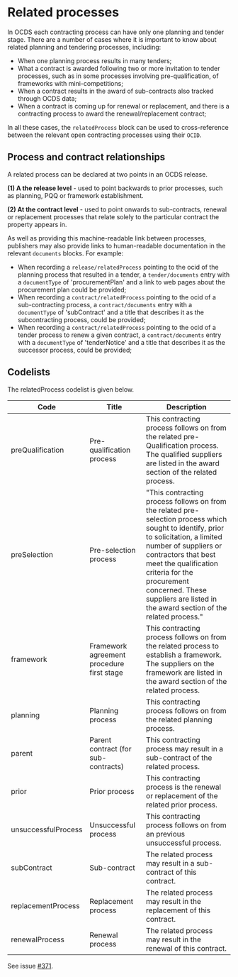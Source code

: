 Related processes
=================

In OCDS each contracting process can have only one planning and tender stage. There are a number of cases where it is important to know about related planning and tendering processes, including:

* When one planning process results in many tenders;
* What a contract is awarded following two or more invitation to tender processes, such as in some processes involving pre-qualification, of frameworks with mini-competitions;
* When a contract results in the award of sub-contracts also tracked through OCDS data;
* When a contract is coming up for renewal or replacement, and there is a contracting process to award  the renewal/replacement contract;

In all these cases, the ```relatedProcess``` block can be used to cross-reference between the relevant open contracting processes using their ```OCID```.

## Process and contract relationships

A related process can be declared at two points in an OCDS release.

**(1) A the release level** - used to point backwards to prior processes, such as planning, PQQ or framework establishment.

**(2) At the contract level** - used to point onwards to sub-contracts, renewal or replacement processes that relate solely to the particular contract the property appears in.  

As well as providing this machine-readable link between processes, publishers may also provide links to human-readable documentation in the relevant ```documents``` blocks. For example:

* When recording a ```release/relatedProcess``` pointing to the ocid of the planning process that resulted in a tender, a ```tender/documents``` entry with a ```documentType``` of 'procurementPlan' and a link to web pages about the procurement plan could be provided;
* When recording a ```contract/relatedProcess``` pointing to the ocid of a  sub-contracting process, a ```contract/documents``` entry with a ```documentType``` of 'subContract' and a title that describes it as the subcontracting process, could be provided;
* When recording a ```contract/relatedProcess``` pointing to the ocid of a tender process to renew a given contract, a ```contract/documents``` entry with a ```documentType``` of 'tenderNotice' and a title that describes it as the successor process, could be provided;

## Codelists

The relatedProcess codelist is given below. 

| Code                | Title                                     | Description| 
|---------------------|-------------------------------------------|-----------------------------------------------------------------------| 
| preQualification    | Pre-qualification process                 | This contracting process follows on from the related pre-Qualification process. The qualified suppliers are listed in the award section of the related process.                                                                                                                                                             | 
| preSelection        | Pre-selection process                     | "This contracting process follows on from the related pre-selection process which sought to identify, prior to solicitation, a limited number of suppliers or contractors that best meet the qualification criteria for the procurement concerned. These suppliers are listed in the award section of the related process." | 
| framework           | Framework agreement procedure first stage | This contracting process follows on from the related process to establish a framework. The suppliers on the framework are listed in the award section of the related process.                                                                                                                                               | 
| planning            | Planning process                          | This contracting process follows on from the related planning process.                                                                                                                                                                                                                                                      | 
| parent              | Parent contract (for sub-contracts)       | This contracting process may result in a sub-contract of the related process.                                                                                                                                                                                                                                               | 
| prior               | Prior process                             | This contracting process is the renewal or replacement of the related prior process.                                                                                                                                                                                                                                        | 
| unsuccessfulProcess | Unsuccessful process                      | This contracting process follows on from an previous unsuccessful process.                                                                                                                                                                                                                                                  | 
| subContract         | Sub-contract                              | The related process may result in a sub-contract of this contract.                                                                                                                                                                                                                                                          | 
| replacementProcess  | Replacement process                       | The related process may result in the replacement of this contract.                                                                                                                                                                                                                                                         | 
| renewalProcess      | Renewal process                           | The related process may result in the renewal of this contract.                                                                                                                                                                                                                                                             | 



See issue [#371](https://github.com/open-contracting/standard/issues/371).